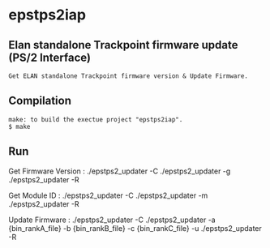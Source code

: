 # epstps2iap
Elan standalone Trackpoint firmware update (PS/2 Interface)
---
    Get ELAN standalone Trackpoint firmware version & Update Firmware.

Compilation
--- 
    make: to build the exectue project "epstps2iap".
    $ make
   
   
Run
---
Get Firmware Version :
  ./epstps2_updater -C
  ./epstps2_updater -g
  ./epstps2_updater -R
  
Get Module ID :
  ./epstps2_updater -C
  ./epstps2_updater -m
  ./epstps2_updater -R
  
Update Firmware :
  ./epstps2_updater -C
  ./epstps2_updater -a {bin_rankA_file}  -b {bin_rankB_file} -c {bin_rankC_file} -u
  ./epstps2_updater -R
